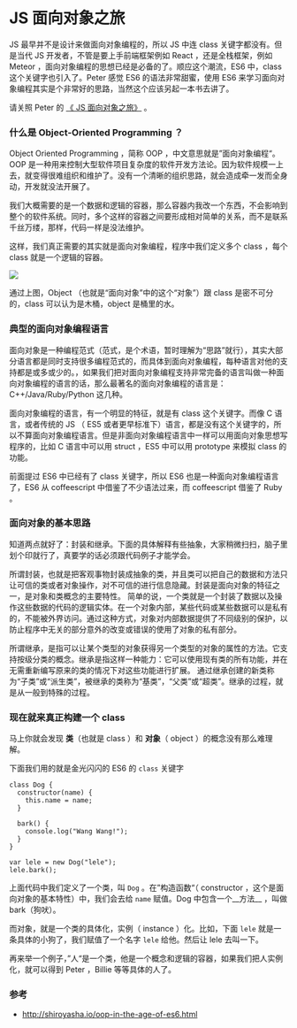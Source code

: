 # JS 面向对象之旅

JS 最早并不是设计来做面向对象编程的，所以 JS 中连 class 关键字都没有。但是当代 JS 开发者，不管是要上手前端框架例如 React ，还是全栈框架，例如 Meteor ，面向对象编程的思想已经是必备的了。顺应这个潮流，ES6 中，class 这个关键字也引入了。Peter 感觉 ES6 的语法非常甜蜜，使用 ES6 来学习面向对象编程其实是个非常好的思路，当然这个应该另起一本书去讲了。

请关照 Peter 的 [《 JS 面向对象之旅》](http://haoqicat.com/o-o-js) 。

### 什么是 Object-Oriented Programming ？

Object Oriented Programming ，简称 OOP ，中文意思就是”面向对象编程“。OOP 是一种用来控制大型软件项目复杂度的软件开发方法论。因为软件规模一上去，就变得很难组织和维护了。没有一个清晰的组织思路，就会造成牵一发而全身动，开发就没法开展了。

我们大概需要的是一个数据和逻辑的容器，那么容器内我改一个东西，不会影响到整个的软件系统。同时，多个这样的容器之间要形成相对简单的关系，而不是联系千丝万缕，那样，代码一样是没法维护。

这样，我们真正需要的其实就是面向对象编程，程序中我们定义多个 class ，每个 class 就是一个逻辑的容器。

![](http://o86bpj665.bkt.clouddn.com/happypeter-js-kingdom/pic15-1-o-o.png)

通过上图，Object （也就是“面向对象”中的这个“对象”）跟 class 是密不可分的，class 可以认为是木桶，object 是桶里的水。

### 典型的面向对象编程语言

面向对象是一种编程范式（范式，是个术语，暂时理解为“思路”就行），其实大部分语言都是同时支持很多编程范式的，而具体到面向对象编程，每种语言对他的支持都是或多或少的。，如果我们把对面向对象编程支持非常完备的语言叫做一种面向对象编程的语言的话，那么最著名的面向对象编程的语言是：C++/Java/Ruby/Python 这几种。

面向对象编程的语言，有一个明显的特征，就是有 class 这个关键字。而像 C 语言，或者传统的 JS （ ES5 或者更早标准下）语言，都是没有这个关键字的，所以不算面向对象编程语言。但是非面向对象编程语言中一样可以用面向对象思想写程序的，比如 C 语言中可以用 struct ，ES5 中可以用 prototype 来模拟 class 的功能。

前面提过 ES6 中已经有了 class 关键字，所以 ES6 也是一种面向对象编程语言了，ES6 从 coffeescript 中借鉴了不少语法过来，而 coffeescript 借鉴了 Ruby 。

### 面向对象的基本思路

知道两点就好了：封装和继承。下面的具体解释有些抽象，大家稍微扫扫，脑子里划个印就行了，真要学的话必须跟代码例子才能学会。

所谓封装，也就是把客观事物封装成抽象的类，并且类可以把自己的数据和方法只让可信的类或者对象操作，对不可信的进行信息隐藏。封装是面向对象的特征之一，是对象和类概念的主要特性。 简单的说，一个类就是一个封装了数据以及操作这些数据的代码的逻辑实体。在一个对象内部，某些代码或某些数据可以是私有的，不能被外界访问。通过这种方式，对象对内部数据提供了不同级别的保护，以防止程序中无关的部分意外的改变或错误的使用了对象的私有部分。

所谓继承，是指可以让某个类型的对象获得另一个类型的对象的属性的方法。它支持按级分类的概念。继承是指这样一种能力：它可以使用现有类的所有功能，并在无需重新编写原来的类的情况下对这些功能进行扩展。 通过继承创建的新类称为“子类”或“派生类”，被继承的类称为“基类”，“父类”或“超类”。继承的过程，就是从一般到特殊的过程。

### 现在就来真正构建一个 class

马上你就会发现 __类__（也就是 class ）和 __对象__（ object ）的概念没有那么难理解。

下面我们用的就是金光闪闪的 ES6 的 `class` 关键字

```
class Dog {
  constructor(name) {
    this.name = name;
  }

  bark() {
    console.log("Wang Wang!");
  }
}

var lele = new Dog("lele");
lele.bark();
```

上面代码中我们定义了一个类，叫 `Dog` 。在”构造函数“（ constructor ，这个是面向对象的基本特性）中，我们会去给 `name` 赋值。Dog 中包含一个__方法__ ，叫做 bark（狗吠）。

而对象，就是一个类的具体化，实例（ instance ）化。比如，下面 `lele` 就是一条具体的小狗了，我们赋值了一个名字 `lele` 给他。然后让 lele 去叫一下。

再来举一个例子，”人“是一个类，他是一个概念和逻辑的容器，如果我们把人实例化，就可以得到 Peter ，Billie 等等具体的人了。

### 参考

- <http://shiroyasha.io/oop-in-the-age-of-es6.html>